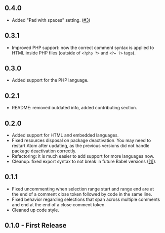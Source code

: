 ## 0.4.0

- Added "Pad with spaces" setting. ([#3](https://github.com/UltCombo/atom-sublime-block-comment/pull/3))

## 0.3.1

- Improved PHP support: now the correct comment syntax is applied to HTML inside PHP files (outside of `<?php ?>` and `<?= ?>` tags).

## 0.3.0

- Added support for the PHP language.

## 0.2.1

- README: removed outdated info, added contributing section.

## 0.2.0

- Added support for HTML and embedded languages.
- Fixed resources disposal on package deactivation. You may need to restart Atom after updating, as the previous versions did not handle package deactivation correctly.
- Refactoring: it is much easier to add support for more languages now.
- Cleanup: fixed export syntax to not break in future Babel versions ([[1]](https://github.com/babel/babel/issues/2212)).

## 0.1.1

- Fixed uncommenting when selection range start and range end are at the end of a comment close token followed by code in the same line.
- Fixed behavior regarding selections that span across multiple comments and end at the end of a close comment token.
- Cleaned up code style.

## 0.1.0 - First Release
